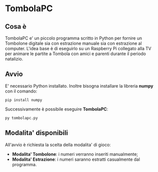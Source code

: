 # TombolaPC
## Cosa è
TombolaPC e' un piccolo programma scritto in Python per fornire un Tombolone digitale sia con estrazione manuale sia con estrazione al computer.
L'idea base è di eseguirlo su un Raspberry Pi collegato alla TV per animare le partite a Tombola con amici e parenti durante il periodo natalizio.

## Avvio
E' necessario Python installato.
Inoltre bisogna installare la libreria **numpy** con il comando:
```
pip install numpy
```
Successivamente è possibile eseguire **TombolaPC**:
```
py tombolapc.py
```

## Modalita' disponibili
All'avvio è richiesta la scelta della modalita' di gioco:

- **Modalita' Tombolone**: i numeri verranno inseriti manualmente;
- **Modalita' Estrazione**: i numeri saranno estratti casualmente dal programma.

